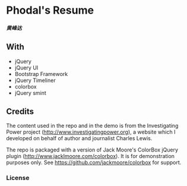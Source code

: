 Phodal's Resume
=================================================
##### 黄峰达
## With 
- jQuery 
- jQuery UI
- Bootstrap Framework
- jQuery Timeliner
- colorbox
- jQuery smint

## Credits
The content used in the repo and in the demo is from the Investigating Power project (http://www.investigatingpower.org), a website which I developed on behalf of author and journalist Charles Lewis.

The repo is packaged with a version of Jack Moore's ColorBox jQuery plugin (http://www.jacklmoore.com/colorbox). It is for demonstration purposes only. See https://github.com/jackmoore/colorbox for support.

### License
